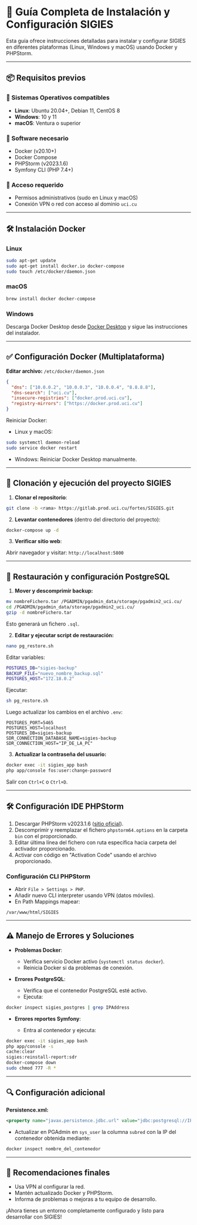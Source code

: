 # 🚀 Guía Completa de Instalación y Configuración SIGIES

Esta guía ofrece instrucciones detalladas para instalar y configurar SIGIES en diferentes plataformas (Linux, Windows y macOS) usando Docker y PHPStorm.

---

## 📦 Requisitos previos

### 🔸 Sistemas Operativos compatibles

- **Linux**: Ubuntu 20.04+, Debian 11, CentOS 8
- **Windows**: 10 y 11
- **macOS**: Ventura o superior

### 🔸 Software necesario

- Docker (v20.10+)
- Docker Compose
- PHPStorm (v2023.1.6)
- Symfony CLI (PHP 7.4+)

### 🔸 Acceso requerido

- Permisos administrativos (sudo en Linux y macOS)
- Conexión VPN o red con acceso al dominio `uci.cu`

---

## 🛠 Instalación Docker

### Linux

```bash
sudo apt-get update
sudo apt-get install docker.io docker-compose
sudo touch /etc/docker/daemon.json
```

### macOS

```bash
brew install docker docker-compose
```

### Windows

Descarga Docker Desktop desde [Docker Desktop](https://docs.docker.com/desktop/install/windows-install/) y sigue las instrucciones del instalador.

---

## ✅ Configuración Docker (Multiplataforma)

**Editar archivo:** `/etc/docker/daemon.json`

```json
{
  "dns": ["10.0.0.2", "10.0.0.3", "10.0.0.4", "8.8.8.8"],
  "dns-search": ["uci.cu"],
  "insecure-registries": ["docker.prod.uci.cu"],
  "registry-mirrors": ["https://docker.prod.uci.cu"]
}
```

Reiniciar Docker:

- Linux y macOS:

```bash
sudo systemctl daemon-reload
sudo service docker restart
```

- Windows: Reiniciar Docker Desktop manualmente.

---

## 🚧 Clonación y ejecución del proyecto SIGIES

1. **Clonar el repositorio**:

```bash
git clone -b <rama> https://gitlab.prod.uci.cu/fortes/SIGIES.git
```

2. **Levantar contenedores** (dentro del directorio del proyecto):

```bash
docker-compose up -d
```

3. **Verificar sitio web**:

Abrir navegador y visitar: `http://localhost:5800`

---

## 🔧 Restauración y configuración PostgreSQL

1. **Mover y descomprimir backup:**

```bash
mv nombreFichero.tar /PGADMIN/pgadmin_data/storage/pgadmin2_uci.cu/
cd /PGADMIN/pgadmin_data/storage/pgadmin2_uci.cu/
gzip -d nombreFichero.tar
```

Esto generará un fichero `.sql`.

2. **Editar y ejecutar script de restauración:**

```bash
nano pg_restore.sh
```

Editar variables:

```bash
POSTGRES_DB="sigies-backup"
BACKUP_FILE="nuevo_nombre_backup.sql"
POSTGRES_HOST="172.18.0.2"
```

Ejecutar:

```bash
sh pg_restore.sh
```

Luego actualizar los cambios en el archivo `.env`:

```env
POSTGRES_PORT=5465
POSTGRES_HOST=localhost
POSTGRES_DB=sigies-backup
SDR_CONNECTION_DATABASE_NAME=sigies-backup
SDR_CONNECTION_HOST="IP_DE_LA_PC"
```

3. **Actualizar la contraseña del usuario:**

```bash
docker exec -it sigies_app bash
php app/console fos:user:change-password
```

Salir con `Ctrl+C` o `Ctrl+D`.

---

## 🛠 Configuración IDE PHPStorm

1. Descargar PHPStorm v2023.1.6 ([sitio oficial](https://www.jetbrains.com/phpstorm/)).
2. Descomprimir y reemplazar el fichero `phpstorm64.options` en la carpeta `bin` con el proporcionado.
3. Editar última línea del fichero con ruta específica hacia carpeta del activador proporcionado.
4. Activar con código en "Activation Code" usando el archivo proporcionado.

### Configuración CLI PHPStorm

- Abrir `File > Settings > PHP`.
- Añadir nuevo CLI interpreter usando VPN (datos móviles).
- En Path Mappings mapear:

```plaintext
/var/www/html/SIGIES
```

---

## ⚠️ Manejo de Errores y Soluciones

- **Problemas Docker**:

  - Verifica servicio Docker activo (`systemctl status docker`).
  - Reinicia Docker si da problemas de conexión.

- **Errores PostgreSQL**:

  - Verifica que el contenedor PostgreSQL esté activo.
  - Ejecuta:

```bash
docker inspect sigies_postgres | grep IPAddress
```

- **Errores reportes Symfony**:

  - Entra al contenedor y ejecuta:

```bash
docker exec -it sigies_app bash
php app/console -s
cache:clear
sigies:reinstall-report:sdr
docker-compose down
sudo chmod 777 -R *
```

---

## 🔍 Configuración adicional

**Persistence.xml:**

```xml
<property name="javax.persistence.jdbc.url" value="jdbc:postgresql://IP_DE_LA_PC:5465/sdr"/>
```

- Actualizar en PGAdmin en `sys_user` la columna `subred` con la IP del contenedor obtenida mediante:

```bash
docker inspect nombre_del_contenedor
```

---

## 📝 Recomendaciones finales

- Usa VPN al configurar la red.
- Mantén actualizado Docker y PHPStorm.
- Informa de problemas o mejoras a tu equipo de desarrollo.

¡Ahora tienes un entorno completamente configurado y listo para desarrollar con SIGIES!
